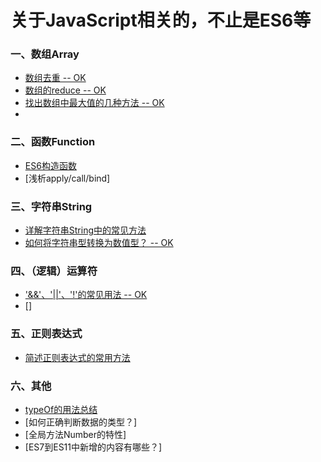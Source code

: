# 关于JavaScript相关的，不止是ES6等

### 一、数组Array
- [数组去重 -- OK](https://github.com/bobo88/web-front/blob/main/ES6/%E6%95%B0%E7%BB%84%E5%8E%BB%E9%87%8D.md)
- [数组的reduce -- OK](https://github.com/bobo88/web-frontend/blob/main/ES6/%E6%95%B0%E7%BB%84%E7%9A%84reduce.md)
- [找出数组中最大值的几种方法 -- OK](https://github.com/bobo88/web-frontend/blob/main/ES6/%E6%89%BE%E5%87%BA%E6%95%B0%E7%BB%84%E4%B8%AD%E6%9C%80%E5%A4%A7%E5%80%BC%E7%9A%84%E5%87%A0%E7%A7%8D%E6%96%B9%E6%B3%95.md)
- 

### 二、函数Function
- [ES6构造函数]()
- [浅析apply/call/bind]

### 三、字符串String
- [详解字符串String中的常见方法]()
- [如何将字符串型转换为数值型？ -- OK](https://github.com/bobo88/web-frontend/blob/main/ES6/%E5%A6%82%E4%BD%95%E5%B0%86%E5%AD%97%E7%AC%A6%E4%B8%B2%E5%9E%8B%E8%BD%AC%E6%8D%A2%E4%B8%BA%E6%95%B0%E5%80%BC%E5%9E%8B.md)

### 四、（逻辑）运算符
- ['&&'、'||'、'!'的常见用法 -- OK](https://github.com/bobo88/web-frontend/blob/main/ES6/'%26%26'%E3%80%81'%7C%7C'%E3%80%81'!'%E7%9A%84%E5%B8%B8%E8%A7%81%E7%94%A8%E6%B3%95.md)
- []

### 五、正则表达式
- [简述正则表达式的常用方法]()

### 六、其他
- [typeOf的用法总结]()
- [如何正确判断数据的类型？]
- [全局方法Number的特性]
- [ES7到ES11中新增的内容有哪些？]